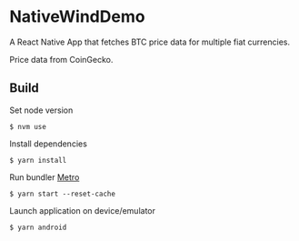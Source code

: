 # NativeWindDemo

A React Native App that fetches BTC price data for multiple fiat currencies.

Price data from CoinGecko.

## Build

Set node version

    $ nvm use

Install dependencies

    $ yarn install

Run bundler [Metro](https://reactnative.dev/docs/metro)

    $ yarn start --reset-cache

Launch application on device/emulator

    $ yarn android
